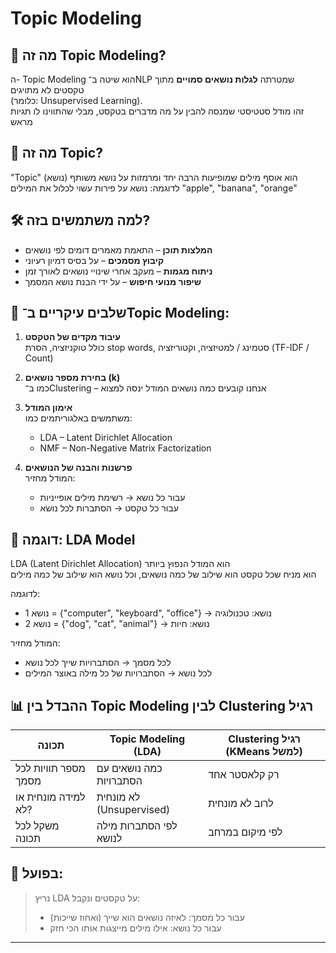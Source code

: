 # Topic Modeling 

## 🧠 מה זה Topic Modeling?

ה- Topic Modeling הוא שיטה ב־NLP שמטרתה **לגלות נושאים סמויים** מתוך טקסטים לא מתויגים  
(כלומר: Unsupervised Learning).  
זהו מודל סטטיסטי שמנסה להבין על מה מדברים בטקסט, מבלי שהתווינו לו תגיות מראש

## 📌 מה זה Topic?

"Topic" (נושא) הוא אוסף מילים שמופיעות הרבה יחד ומרמזות על נושא משותף  
לדוגמה: נושא על פירות עשוי לכלול את המילים "apple", "banana", "orange"

## 🛠️ למה משתמשים בזה?

- **המלצות תוכן** – התאמת מאמרים דומים לפי נושאים
- **קיבוץ מסמכים** – על בסיס דמיון רעיוני
- **ניתוח מגמות** – מעקב אחרי שינויי נושאים לאורך זמן
- **שיפור מנועי חיפוש** – על ידי הבנת נושא המסמך

## 🔑 שלבים עיקריים ב־Topic Modeling:

1. **עיבוד מקדים של הטקסט**  
   כולל טוקניזציה, הסרת stop words, סטמינג / למטיזציה, וקטוריזציה (TF-IDF / Count)

2. **בחירת מספר נושאים (k)**  
   כמו ב־Clustering – אנחנו קובעים כמה נושאים המודל ינסה למצוא

3. **אימון המודל**  
   משתמשים באלגוריתמים כמו:
   - LDA – Latent Dirichlet Allocation
   - NMF – Non-Negative Matrix Factorization

4. **פרשנות והבנה של הנושאים**  
   המודל מחזיר:
   - עבור כל נושא → רשימת מילים אופייניות
   - עבור כל טקסט → הסתברות לכל נושא

## 📘 דוגמה: LDA Model

LDA (Latent Dirichlet Allocation) הוא המודל הנפוץ ביותר  
הוא מניח שכל טקסט הוא שילוב של כמה נושאים, וכל נושא הוא שילוב של כמה מילים

לדוגמה:
- נושא 1 = {"computer", "keyboard", "office"} → נושא: טכנולוגיה
- נושא 2 = {"dog", "cat", "animal"} → נושא: חיות

המודל מחזיר:
- לכל מסמך → הסתברויות שייך לכל נושא
- לכל נושא → הסתברויות של כל מילה באוצר המילים

## 📊 ההבדל בין Topic Modeling לבין Clustering רגיל

| תכונה                      | Topic Modeling (LDA)           | Clustering רגיל (KMeans למשל) |
|----------------------------|--------------------------------|-------------------------------|
| מספר תוויות לכל מסמך       | כמה נושאים עם הסתברויות       | רק קלאסטר אחד                |
| למידה מונחית או לא?         | לא מונחית (Unsupervised)        | לרוב לא מונחית               |
| משקל לכל תכונה              | לפי הסתברות מילה לנושא         | לפי מיקום במרחב              |

## 🧪 בפועל:

> נריץ LDA על טקסטים ונקבל:
> - עבור כל מסמך: לאיזה נושאים הוא שייך (ואחוז שייכות)
> - עבור כל נושא: אילו מילים מייצגות אותו הכי חזק

---

